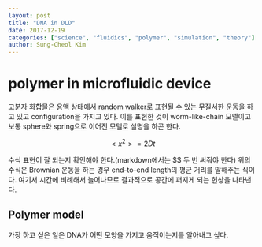 ```yaml
---
layout: post
title: "DNA in DLD"
date: 2017-12-19
categories: ["science", "fluidics", "polymer", "simulation", "theory"]
author: Sung-Cheol Kim
---
```


# polymer in microfluidic device

고분자 화합물은 용액 상태에서 random walker로 표현될 수 있는 무질서한 운동을 하고 있고 configuration을 가지고 있다. 이를 표현한 것이 worm-like-chain 모델이고 보통 sphere와 spring으로 이어진 모델로 설명을 하곤 한다.

$$<x^2> = 2Dt$$

수식 표현이 잘 되는지 확인해야 한다.(markdown에서는 \$\$ 두 번 써줘야 한다) 위의 수식은 Brownian 운동을 하는 경우 end-to-end length의 평균 거리를 말해주는 식이다. 여기서 시간에 비례해서 늘어나므로 결과적으로 공간에 퍼지게 되는 현상을 나타낸다.

## Polymer model

가장 하고 싶은 일은 DNA가 어떤 모양을 가지고 움직이는지를 알아내고 싶다.
